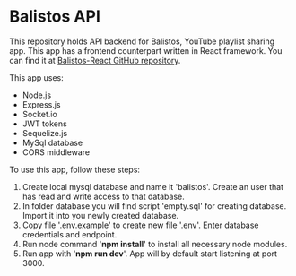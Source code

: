 # Balistos API
This repository holds API backend for Balistos, YouTube playlist sharing app. 
This app has a frontend counterpart written in React framework.
You can find it at [Balistos-React GitHub repository](https://github.com/neyko5/balistos-react).

This app uses:
* Node.js
* Express.js
* Socket.io
* JWT tokens
* Sequelize.js
* MySql database
* CORS middleware

To use this app, follow these steps:
1. Create local mysql database and name it 'balistos'. Create an user that has read and write access to that database.
2. In folder database you will find script 'empty.sql' for creating database. Import it into you newly created database.
3. Copy file '.env.example' to create new file '.env'. Enter database credentials and endpoint.
4. Run node command '**npm install**' to install all necessary node modules.
5. Run app with '**npm run dev**'. App will by default start listening at port 3000.




